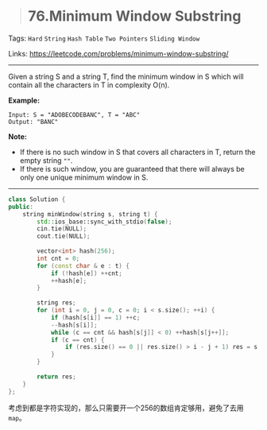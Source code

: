 > # 76.Minimum Window Substring

Tags: `Hard` `String` `Hash Table` `Two Pointers` `Sliding Window`

Links: <https://leetcode.com/problems/minimum-window-substring/>

-----

Given a string S and a string T, find the minimum window in S which will contain all the characters in T in complexity O(n).

**Example:**

```
Input: S = "ADOBECODEBANC", T = "ABC"
Output: "BANC"
```

**Note:**

- If there is no such window in S that covers all characters in T, return the empty string `""`.
- If there is such window, you are guaranteed that there will always be only one unique minimum window in S.

----

```c++
class Solution {
public:
    string minWindow(string s, string t) {
		std::ios_base::sync_with_stdio(false);
		cin.tie(NULL);
		cout.tie(NULL);
        
        vector<int> hash(256);
        int cnt = 0;
        for (const char & e : t) {
            if (!hash[e]) ++cnt;
            ++hash[e];
        }
        
        string res;
        for (int i = 0, j = 0, c = 0; i < s.size(); ++i) {
            if (hash[s[i]] == 1) ++c;
            --hash[s[i]];
            while (c == cnt && hash[s[j]] < 0) ++hash[s[j++]];
            if (c == cnt) {
                if (res.size() == 0 || res.size() > i - j + 1) res = s.substr(j, i - j + 1);
            }
        }
        
        return res;
    }
};
```

考虑到都是字符实现的，那么只需要开一个256的数组肯定够用，避免了去用`map`。